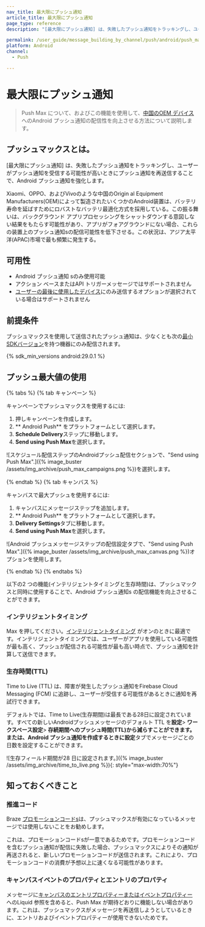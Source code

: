 ```yaml
---
nav_title: 最大限にプッシュ通知
article_title: 最大限にプッシュ通知
page_type: reference
description: "[最大限にプッシュ通知] は、失敗したプッシュ通知をトラッキングし、ユーザーがプッシュ通知を受信する可能性が高いときにプッシュ通知を再送信することで、Android プッシュ通知を強化します。"

permalink: /user_guide/message_building_by_channel/push/android/push_max/
platform: Android
channel:
  - Push

---
```


# 最大限にプッシュ通知

> Push Max について、およびこの機能を使用して、[中国のOEM デバイス]({{site.baseurl}}/user_guide/message_building_by_channel/push/best_practices/chinese_push_deliverability/) へのAndroid プッシュ通知の配信性を向上させる方法について説明します。


## プッシュマックスとは。

\[最大限にプッシュ通知] は、失敗したプッシュ通知をトラッキングし、ユーザーがプッシュ通知を受信する可能性が高いときにプッシュ通知を再送信することで、Android プッシュ通知を強化します。

Xiaomi、OPPO、およびVivoのような中国のOrigin al Equipment Manufacturers(OEM)によって製造されたいくつかのAndroid装置は、バッテリ寿命を延ばすためにロバストなバッテリ最適化方式を採用している。この振る舞いは、バックグラウンド アプリプロセッシングをシャットダウンする意図しない結果をもたらす可能性があり、アプリがフォアグラウンドにない場合、これらの装置上のプッシュ通知sの配信可能性を低下させる。この状況は、アジア太平洋(APAC)市場で最も頻繁に発生する。

## 可用性

- Android プッシュ通知 sのみ使用可能
- アクション ベースまたはAPI トリガーメッセージではサポートされません
- [ユーザーの最後に使用したデバイス]({{site.baseurl}}/user_guide/message_building_by_channel/push/creating_a_push_message#device-options)にのみ送信するオプションが選択されている場合はサポートされません

## 前提条件

プッシュマックスを使用して送信されたプッシュ通知は、少なくとも次の[最小SDKバージョン]({{site.baseurl}}/user_guide/engagement_tools/campaigns/ideas_and_strategies/new_features/#filtering-by-most-recent-app-versions)を持つ機器にのみ配信されます。

{% sdk_min_versions android:29.0.1 %}

## プッシュ最大値の使用

{% tabs %}
{% tab キャンペーン %}

キャンペーンでプッシュマックスを使用するには:

1. 押しキャンペーンを作成します。
2. ** Android Push** をプラットフォームとして選択します。
3. **Schedule Delivery**ステップに移動します。
4. **Send using Push Max**を選択します。

![スケジュール配信ステップのAndroidプッシュ配信セクションで、"Send using Push Max".]({% image_buster /assets/img_archive/push_max_campaigns.png %})を選択します。

{% endtab %}
{% tab キャンバス %}

キャンバスで最大プッシュを使用するには:

1. キャンバスにメッセージステップを追加します。
2. ** Android Push** をプラットフォームとして選択します。
3. **Delivery Settings**タブに移動します。
4. **Send using Push Max**を選択します。

![Android プッシュメッセージステップの配信設定タブで、"Send using Push Max".]({% image_buster /assets/img_archive/push_max_canvas.png %})オプションを使用します。

{% endtab %}
{% endtabs %}

以下の2 つの機能(インテリジェントタイミングと生存時間)は、プッシュマックスと同時に使用することで、Android プッシュ通知s の配信機能を向上させることができます。

### インテリジェントタイミング

Max を押してください。[インテリジェントタイミング]({{site.baseurl}}/user_guide/brazeai/intelligence/intelligent_timing/) がオンのときに最適です。インテリジェントタイミングでは、ユーザーがアプリを使用している可能性が最も高く、プッシュが配信される可能性が最も高い時点で、プッシュ通知を計算して送信できます。

### 生存時間(TTL)

Time to Live (TTL) は、障害が発生したプッシュ通知をFirebase Cloud Messaging (FCM) に追跡し、ユーザーが受信する可能性があるときに通知を再試行できます。

デフォルトでは、Time to Live(生存期間)は最長である28日に設定されています。すべての新しいAndroidプッシュメッセージのデフォルト TTL を**設定**> **ワークスペース設定**> **存続期間へのプッシュ時間(TTL)**から減らすことができます。または、Android プッシュ通知を作成するときに**設定**タブでメッセージごとの日数を設定することができます。

![生存フィールド期間が28 日に設定されます。]({% image_buster /assets/img_archive/time_to_live.png %}){: style="max-width:70%"}

## 知っておくべきこと

### 推進コード

Braze [プロモーションコードs]({{site.baseurl}}/user_guide/personalization_and_dynamic_content/promotion_codes/)は、プッシュマックスが有効になっているメッセージでは使用しないことをお勧めします。

これは、プロモーションコードsが一意であるためです。プロモーションコードを含むプッシュ通知が配信に失敗した場合、プッシュマックスによりその通知が再送されると、新しいプロモーションコードが送信されます。これにより、プロモーションコードの消費が予想以上に速くなる可能性があります。

### キャンバスイベントのプロパティとエントリのプロパティ

メッセージに[キャンバスのエントリプロパティーまたはイベントプロパティー]({{site.baseurl}}/user_guide/engagement_tools/canvas/create_a_canvas/canvas_entry_properties_event_properties) へのLiquid 参照を含めると、Push Max が期待どおりに機能しない場合があります。これは、プッシュマックスがメッセージを再送信しようとしているときに、エントリおよびイベントプロパティーが使用できないためです。
